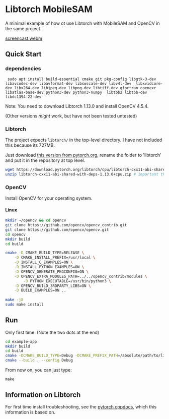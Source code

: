 # Libtorch MobileSAM 

A minimal example of how ot use Libtorch with MobileSAM and OpenCV in the same project.

[screencast.webm](example-app%2Fscreencast%2Fscreencast.webm)

## Quick Start

###  dependencies
```console
 sudo apt install build-essential cmake git pkg-config libgtk-3-dev libavcodec-dev libavformat-dev libswscale-dev libv4l-dev  libxvidcore-dev libx264-dev libjpeg-dev libpng-dev libtiff-dev gfortran openexr libatlas-base-dev python3-dev python3-numpy  libtbb2 libtbb-dev libdc1394-22-dev
```
Note: You need to download Libtorch 1.13.0 and install OpenCV 4.5.4.

(Other versions _might_ work, but have not been tested untested)
### Libtorch 
The project expects `libtorch/` in the top-level directory. I have not included this because its 727MB. 

Just download [this version from pytorch.org](https://download.pytorch.org/libtorch/cpu/libtorch-cxx11-abi-shared-with-deps-1.13.0%2Bcpu.zip),  rename the folder to 'libtorch' and put it in the repository at top level.

```bash
wget https://download.pytorch.org/libtorch/cpu/libtorch-cxx11-abi-shared-with-deps-1.13.0%2Bcpu.zip
unzip libtorch-cxx11-abi-shared-with-deps-1.13.0+cpu.zip # important that it's the  `cxx11 ABI` version, works with OpenCV)
```

### OpenCV 
Install OpenCV for your operating system. 
#### Linux


```bash
mkdir ~/opencv && cd opencv
git clone https://github.com/opencv/opencv_contrib.git
git clone https://github.com/opencv/opencv.git
cd opencv
mkdir build 
cd build

cmake -D CMAKE_BUILD_TYPE=RELEASE \
	-D CMAKE_INSTALL_PREFIX=/usr/local \
	-D INSTALL_C_EXAMPLES=ON \
	-D INSTALL_PYTHON_EXAMPLES=ON \
	-D OPENCV_GENERATE_PKGCONFIG=ON \
	-D OPENCV_EXTRA_MODULES_PATH=../../opencv_contrib/modules \
        -D PYTHON_EXECUTABLE=/usr/bin/python3 \
	-D OPENCV_BUILD_3RDPARTY_LIBS=ON \
	-D BUILD_EXAMPLES=ON ..
  
make -j8
sudo make install
```


## Run

Only first time: (Note the two dots at the end)
```bash
cd example-app
mkdir build
cd build
cmake -DCMAKE_BUILD_TYPE=Debug -DCMAKE_PREFIX_PATH=/absolute/path/to/libtorch ..
cmake --build . --config Debug
```

From now on, you can just type:

```
make
```

## Information on Libtorch
For first time install troubleshooting, see the [pytorch cppdocs](https://pytorch.org/cppdocs/installing.html), which this information is based on.
